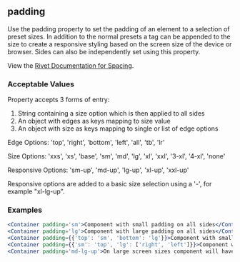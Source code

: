 ## padding
Use the padding property to set the padding of an element to a selection of preset sizes.  In addition to the normal presets a tag can be appended to the size to create a responsive styling based on the screen size of the device or browser.  Sides can also be independently set using this property.

View the [Rivet Documentation for Spacing](https://rivet.iu.edu/utilities/spacing/).

### Acceptable Values

Property accepts 3 forms of entry:

1. String containing a size option which is then applied to all sides
2. An object with edges as keys mapping to size value 
3. An object with size as keys mapping to single or list of edge options


Edge Options: 'top', 'right', 'bottom', 'left', 'all', 'tb', 'lr'

Size Options: 'xxs', 'xs', 'base', 'sm', 'md', 'lg', 'xl', 'xxl', '3-xl', '4-xl', 'none'

Responsive Options: 'sm-up', 'md-up', 'lg-up', 'xl-up', 'xxl-up'

Responsive options are added to a basic size selection using a '-', for example "xl-lg-up".

### Examples
```jsx
<Container padding='sm'>Component with small padding on all sides</Container>
<Container padding='lg'>Component with large padding on all sides</Container>
<Container padding={{'top': 'sm', 'bottom': 'lg'}}>Component with small amount of padding on top, large amount at bottom and none on the sides</Container>
<Container padding={{'sm': 'top', 'lg': ['right', 'left']}}>Component with small amount of padding on top, none at bottom and large amount on the sides</Container>
<Container padding='md-lg-up'>On large screen sizes component will have medium padding on all sides </Container>
```